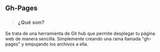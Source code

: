 ## Gh-Pages 

> ### ¿Qué son?
  Se trata de una herramienta de Git hub que permite desplegar tu página web de manera sencilla. Simplemente creando una rama llamada "gh-pages" y empujando los archivos a ella.
